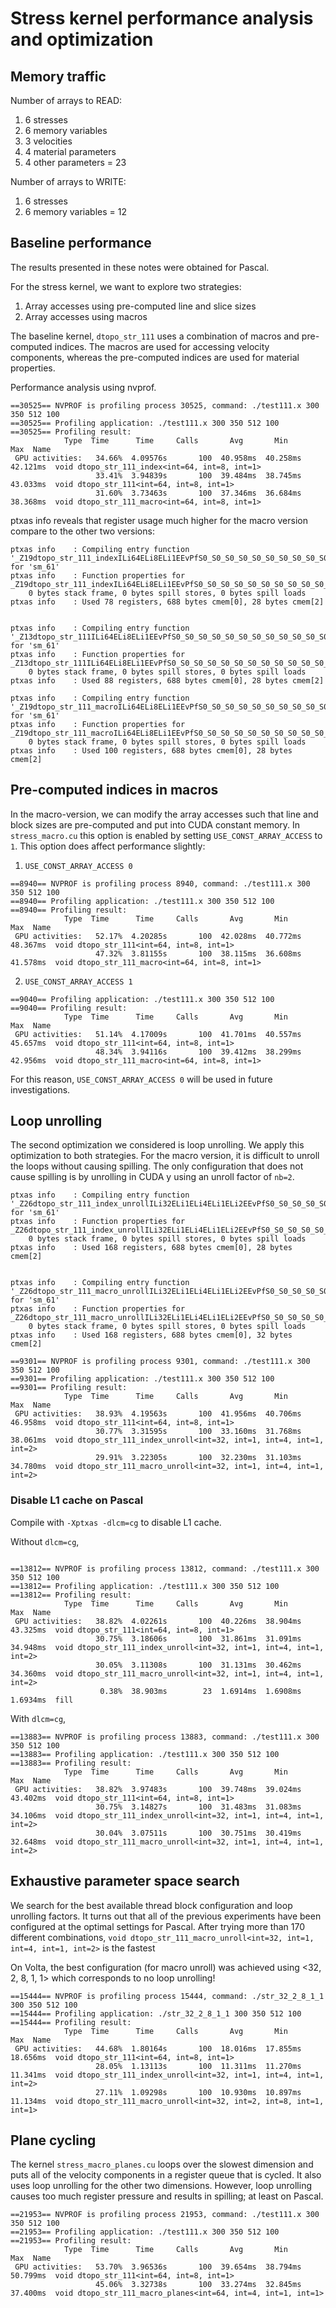 # Stress kernel performance analysis and optimization


## Memory traffic 
Number of arrays to READ:
1. 6 stresses
2. 6 memory variables
3. 3 velocities
4. 4 material parameters
5. 4 other parameters
= 23

Number of arrays to WRITE:
1. 6 stresses
2. 6 memory variables
= 12


## Baseline performance
The results presented in these notes were obtained for Pascal.

For the stress kernel, we want to explore two strategies: 
1. Array accesses using pre-computed line and slice sizes
2. Array accesses using macros


The baseline kernel, `dtopo_str_111` uses a combination of macros and
pre-computed indices. The macros are used for accessing velocity components,
whereas the pre-computed indices are used for material properties.


Performance analysis using nvprof.
```
==30525== NVPROF is profiling process 30525, command: ./test111.x 300 350 512 100
==30525== Profiling application: ./test111.x 300 350 512 100
==30525== Profiling result:
            Type  Time      Time     Calls       Avg       Min       Max  Name
 GPU activities:   34.66%  4.09576s       100  40.958ms  40.258ms  42.121ms  void dtopo_str_111_index<int=64, int=8, int=1>
                   33.41%  3.94839s       100  39.484ms  38.745ms  43.033ms  void dtopo_str_111<int=64, int=8, int=1>
                   31.60%  3.73463s       100  37.346ms  36.684ms  38.368ms  void dtopo_str_111_macro<int=64, int=8, int=1>
```



ptxas info reveals that register usage much higher for the macro version compare
to the other two versions:
```
ptxas info    : Compiling entry function '_Z19dtopo_str_111_indexILi64ELi8ELi1EEvPfS0_S0_S0_S0_S0_S0_S0_S0_S0_S0_S0_S0_S0_S0_PKfS2_S2_S2_S2_S2_S2_S2_S2_S2_S2_S2_S2_S2_S2_S2_S2_S2_S2_S2_S2_S2_S2_S2_PKiS2_iiiiiiiiii' for 'sm_61'
ptxas info    : Function properties for _Z19dtopo_str_111_indexILi64ELi8ELi1EEvPfS0_S0_S0_S0_S0_S0_S0_S0_S0_S0_S0_S0_S0_S0_PKfS2_S2_S2_S2_S2_S2_S2_S2_S2_S2_S2_S2_S2_S2_S2_S2_S2_S2_S2_S2_S2_S2_S2_PKiS2_iiiiiiiiii
    0 bytes stack frame, 0 bytes spill stores, 0 bytes spill loads
ptxas info    : Used 78 registers, 688 bytes cmem[0], 28 bytes cmem[2]


ptxas info    : Compiling entry function '_Z13dtopo_str_111ILi64ELi8ELi1EEvPfS0_S0_S0_S0_S0_S0_S0_S0_S0_S0_S0_S0_S0_S0_PKfS2_S2_S2_S2_S2_S2_S2_S2_S2_S2_S2_S2_S2_S2_S2_S2_S2_S2_S2_S2_S2_S2_S2_PKiS2_iiiiiiiiii' for 'sm_61'
ptxas info    : Function properties for _Z13dtopo_str_111ILi64ELi8ELi1EEvPfS0_S0_S0_S0_S0_S0_S0_S0_S0_S0_S0_S0_S0_S0_PKfS2_S2_S2_S2_S2_S2_S2_S2_S2_S2_S2_S2_S2_S2_S2_S2_S2_S2_S2_S2_S2_S2_S2_PKiS2_iiiiiiiiii
    0 bytes stack frame, 0 bytes spill stores, 0 bytes spill loads
ptxas info    : Used 88 registers, 688 bytes cmem[0], 28 bytes cmem[2]

ptxas info    : Compiling entry function '_Z19dtopo_str_111_macroILi64ELi8ELi1EEvPfS0_S0_S0_S0_S0_S0_S0_S0_S0_S0_S0_S0_S0_S0_PKfS2_S2_S2_S2_S2_S2_S2_S2_S2_S2_S2_S2_S2_S2_S2_S2_S2_S2_S2_S2_S2_S2_S2_PKiS2_iiiiiiiiii' for 'sm_61'
ptxas info    : Function properties for _Z19dtopo_str_111_macroILi64ELi8ELi1EEvPfS0_S0_S0_S0_S0_S0_S0_S0_S0_S0_S0_S0_S0_S0_PKfS2_S2_S2_S2_S2_S2_S2_S2_S2_S2_S2_S2_S2_S2_S2_S2_S2_S2_S2_S2_S2_S2_S2_PKiS2_iiiiiiiiii
    0 bytes stack frame, 0 bytes spill stores, 0 bytes spill loads
ptxas info    : Used 100 registers, 688 bytes cmem[0], 28 bytes cmem[2]

```

## Pre-computed indices in macros
In the macro-version, we can modify the array accesses such that line and block
sizes are pre-computed and put into CUDA constant memory. In `stress_macro.cu`
this option is enabled by setting `USE_CONST_ARRAY_ACCESS` to `1`. This option
does affect performance slightly:

1. `USE_CONST_ARRAY_ACCESS 0`

```
==8940== NVPROF is profiling process 8940, command: ./test111.x 300 350 512 100
==8940== Profiling application: ./test111.x 300 350 512 100
==8940== Profiling result:
            Type  Time      Time     Calls       Avg       Min       Max  Name
 GPU activities:   52.17%  4.20285s       100  42.028ms  40.772ms  48.367ms  void dtopo_str_111<int=64, int=8, int=1>
                   47.32%  3.81155s       100  38.115ms  36.608ms  41.578ms  void dtopo_str_111_macro<int=64, int=8, int=1>

```

2.  `USE_CONST_ARRAY_ACCESS 1`

```
==9040== Profiling application: ./test111.x 300 350 512 100
==9040== Profiling result:
            Type  Time      Time     Calls       Avg       Min       Max  Name
 GPU activities:   51.14%  4.17009s       100  41.701ms  40.557ms  45.657ms  void dtopo_str_111<int=64, int=8, int=1>
                   48.34%  3.94116s       100  39.412ms  38.299ms  42.956ms  void dtopo_str_111_macro<int=64, int=8, int=1>
```

For this reason, `USE_CONST_ARRAY_ACCESS 0` will be used in future
investigations.


## Loop unrolling

The second optimization we considered is loop unrolling. We apply this
optimization to both strategies. For the macro version, it is difficult to
unroll the loops without causing spilling. The only configuration that does not
cause spilling is by unrolling in CUDA y using an unroll factor of `nb=2`.

```
ptxas info    : Compiling entry function '_Z26dtopo_str_111_index_unrollILi32ELi1ELi4ELi1ELi2EEvPfS0_S0_S0_S0_S0_S0_S0_S0_S0_S0_S0_S0_S0_S0_PKfS2_S2_S2_S2_S2_S2_S2_S2_S2_S2_S2_S2_S2_S2_S2_S2_S2_S2_S2_S2_S2_S2_S2_PKiS2_iiiiiiiiii' for 'sm_61'
ptxas info    : Function properties for _Z26dtopo_str_111_index_unrollILi32ELi1ELi4ELi1ELi2EEvPfS0_S0_S0_S0_S0_S0_S0_S0_S0_S0_S0_S0_S0_S0_PKfS2_S2_S2_S2_S2_S2_S2_S2_S2_S2_S2_S2_S2_S2_S2_S2_S2_S2_S2_S2_S2_S2_S2_PKiS2_iiiiiiiiii
    0 bytes stack frame, 0 bytes spill stores, 0 bytes spill loads
ptxas info    : Used 168 registers, 688 bytes cmem[0], 28 bytes cmem[2]


ptxas info    : Compiling entry function '_Z26dtopo_str_111_macro_unrollILi32ELi1ELi4ELi1ELi2EEvPfS0_S0_S0_S0_S0_S0_S0_S0_S0_S0_S0_S0_S0_S0_PKfS2_S2_S2_S2_S2_S2_S2_S2_S2_S2_S2_S2_S2_S2_S2_S2_S2_S2_S2_S2_S2_S2_S2_PKiS2_iiiiiiiiii' for 'sm_61'
ptxas info    : Function properties for _Z26dtopo_str_111_macro_unrollILi32ELi1ELi4ELi1ELi2EEvPfS0_S0_S0_S0_S0_S0_S0_S0_S0_S0_S0_S0_S0_S0_PKfS2_S2_S2_S2_S2_S2_S2_S2_S2_S2_S2_S2_S2_S2_S2_S2_S2_S2_S2_S2_S2_S2_S2_PKiS2_iiiiiiiiii
    0 bytes stack frame, 0 bytes spill stores, 0 bytes spill loads
ptxas info    : Used 168 registers, 688 bytes cmem[0], 32 bytes cmem[2]

```


```
==9301== NVPROF is profiling process 9301, command: ./test111.x 300 350 512 100
==9301== Profiling application: ./test111.x 300 350 512 100
==9301== Profiling result:
            Type  Time      Time     Calls       Avg       Min       Max  Name
 GPU activities:   38.93%  4.19563s       100  41.956ms  40.706ms  46.958ms  void dtopo_str_111<int=64, int=8, int=1>
                   30.77%  3.31595s       100  33.160ms  31.768ms  38.061ms  void dtopo_str_111_index_unroll<int=32, int=1, int=4, int=1, int=2>
                   29.91%  3.22305s       100  32.230ms  31.103ms  34.780ms  void dtopo_str_111_macro_unroll<int=32, int=1, int=4, int=1, int=2>
```


### Disable L1 cache on Pascal
Compile with `-Xptxas -dlcm=cg` to disable L1 cache.

Without `dlcm=cg`, 
```

==13812== NVPROF is profiling process 13812, command: ./test111.x 300 350 512 100
==13812== Profiling application: ./test111.x 300 350 512 100
==13812== Profiling result:
            Type  Time      Time     Calls       Avg       Min       Max  Name
 GPU activities:   38.82%  4.02261s       100  40.226ms  38.904ms  43.325ms  void dtopo_str_111<int=64, int=8, int=1>
                   30.75%  3.18606s       100  31.861ms  31.091ms  34.948ms  void dtopo_str_111_index_unroll<int=32, int=1, int=4, int=1, int=2>
                   30.05%  3.11308s       100  31.131ms  30.462ms  34.360ms  void dtopo_str_111_macro_unroll<int=32, int=1, int=4, int=1, int=2>
                    0.38%  38.903ms        23  1.6914ms  1.6908ms  1.6934ms  fill
```
With `dlcm=cg`, 

```
==13883== NVPROF is profiling process 13883, command: ./test111.x 300 350 512 100
==13883== Profiling application: ./test111.x 300 350 512 100
==13883== Profiling result:
            Type  Time      Time     Calls       Avg       Min       Max  Name
 GPU activities:   38.82%  3.97483s       100  39.748ms  39.024ms  43.402ms  void dtopo_str_111<int=64, int=8, int=1>
                   30.75%  3.14827s       100  31.483ms  31.083ms  34.106ms  void dtopo_str_111_index_unroll<int=32, int=1, int=4, int=1, int=2>
                   30.04%  3.07511s       100  30.751ms  30.419ms  32.648ms  void dtopo_str_111_macro_unroll<int=32, int=1, int=4, int=1, int=2>
```

##  Exhaustive parameter space search

We search for the best available thread block configuration and loop unrolling
factors. It turns out that all of the previous experiments have been configured
at the optimal settings for Pascal. After trying more than 170 different
combinations, `void dtopo_str_111_macro_unroll<int=32, int=1, int=4, int=1, int=2>` is the fastest


On Volta, the best configuration (for macro unroll) was achieved using <32, 2,
8, 1, 1> which corresponds to no loop unrolling!
```
==15444== NVPROF is profiling process 15444, command: ./str_32_2_8_1_1 300 350 512 100
==15444== Profiling application: ./str_32_2_8_1_1 300 350 512 100
==15444== Profiling result:
            Type  Time      Time     Calls       Avg       Min       Max  Name
 GPU activities:   44.68%  1.80164s       100  18.016ms  17.855ms  18.656ms  void dtopo_str_111<int=64, int=8, int=1>
                   28.05%  1.13113s       100  11.311ms  11.270ms  11.341ms  void dtopo_str_111_index_unroll<int=32, int=1, int=4, int=1, int=2>
                   27.11%  1.09298s       100  10.930ms  10.897ms  11.134ms  void dtopo_str_111_macro_unroll<int=32, int=2, int=8, int=1, int=1>
```

## Plane cycling
The kernel `stress_macro_planes.cu` loops over the slowest dimension and puts
all of the velocity components in a register queue that is cycled. It also uses
loop unrolling for the other two dimensions. However, loop unrolling causes too
much register pressure and results in spilling; at least on Pascal.


```
==21953== NVPROF is profiling process 21953, command: ./test111.x 300 350 512 100
==21953== Profiling application: ./test111.x 300 350 512 100
==21953== Profiling result:
            Type  Time      Time     Calls       Avg       Min       Max  Name
 GPU activities:   53.70%  3.96536s       100  39.654ms  38.794ms  50.799ms  void dtopo_str_111<int=64, int=8, int=1>
                   45.06%  3.32738s       100  33.274ms  32.845ms  37.400ms  void dtopo_str_111_macro_planes<int=64, int=4, int=1, int=1>
```
